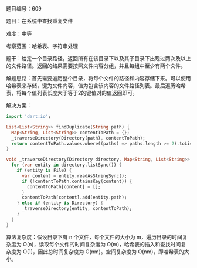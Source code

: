 题目编号：609

题目：在系统中查找重复文件

难度：中等

考察范围：哈希表、字符串处理

题干：给定一个目录路径，返回所有在该目录下以及其子目录下出现过两次及以上的文件路径。返回的结果需要按照文件内容分组，并且每组中至少有两个文件。

解题思路：首先需要遍历整个目录，将每个文件的路径和内容存储下来。可以使用哈希表来存储，键为文件内容，值为包含该内容的文件路径列表。最后遍历哈希表，将每个值列表长度大于等于2的键值对的值返回即可。

解决方案：

```dart
import 'dart:io';

List<List<String>> findDuplicate(String path) {
  Map<String, List<String>> contentToPath = {};
  _traverseDirectory(Directory(path), contentToPath);
  return contentToPath.values.where((paths) => paths.length >= 2).toList();
}

void _traverseDirectory(Directory directory, Map<String, List<String>> contentToPath) {
  for (var entity in directory.listSync()) {
    if (entity is File) {
      var content = entity.readAsStringSync();
      if (!contentToPath.containsKey(content)) {
        contentToPath[content] = [];
      }
      contentToPath[content].add(entity.path);
    } else if (entity is Directory) {
      _traverseDirectory(entity, contentToPath);
    }
  }
}
```

算法复杂度：假设目录下有 n 个文件，每个文件的大小为 m，遍历目录的时间复杂度为 O(n)，读取每个文件的时间复杂度为 O(m)，哈希表的插入和查找时间复杂度为 O(1)，因此总时间复杂度为 O(nm)。空间复杂度为 O(nm)，即哈希表的大小。